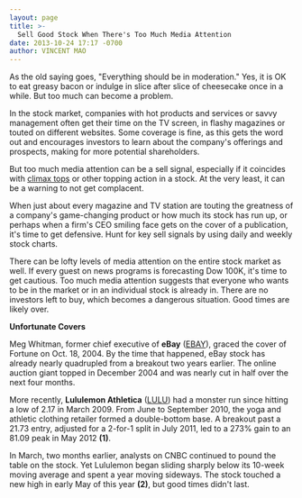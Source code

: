 ```yaml
---
layout: page
title: >-
  Sell Good Stock When There's Too Much Media Attention
date: 2013-10-24 17:17 -0700
author: VINCENT MAO
---
```





As the old saying goes, "Everything should be in moderation." Yes, it is OK to eat greasy bacon or indulge in slice after slice of cheesecake once in a while. But too much can become a problem.


In the stock market, companies with hot products and services or savvy management often get their time on the TV screen, in flashy magazines or touted on different websites. Some coverage is fine, as this gets the word out and encourages investors to learn about the company's offerings and prospects, making for more potential shareholders.


But too much media attention can be a sell signal, especially if it coincides with [climax tops](http://education.investors.com/investors-corner/612599-how-to-recognize-climax-top.htm) or other topping action in a stock. At the very least, it can be a warning to not get complacent.


When just about every magazine and TV station are touting the greatness of a company's game-changing product or how much its stock has run up, or perhaps when a firm's CEO smiling face gets on the cover of a publication, it's time to get defensive. Hunt for key sell signals by using daily and weekly stock charts.


There can be lofty levels of media attention on the entire stock market as well. If every guest on news programs is forecasting Dow 100K, it's time to get cautious. Too much media attention suggests that everyone who wants to be in the market or in an individual stock is already in. There are no investors left to buy, which becomes a dangerous situation. Good times are likely over.


**Unfortunate Covers**


Meg Whitman, former chief executive of **eBay** ([EBAY](https://research.investors.com/quote.aspx?symbol=EBAY)), graced the cover of Fortune on Oct. 18, 2004. By the time that happened, eBay stock has already nearly quadrupled from a breakout two years earlier. The online auction giant topped in December 2004 and was nearly cut in half over the next four months.


More recently, **Lululemon Athletica** ([LULU](https://research.investors.com/quote.aspx?symbol=LULU)) had a monster run since hitting a low of 2.17 in March 2009. From June to September 2010, the yoga and athletic clothing retailer formed a double-bottom base. A breakout past a 21.73 entry, adjusted for a 2-for-1 split in July 2011, led to a 273% gain to an 81.09 peak in May 2012 **(1)**.


In March, two months earlier, analysts on CNBC continued to pound the table on the stock. Yet Lululemon began sliding sharply below its 10-week moving average and spent a year moving sideways. The stock touched a new high in early May of this year **(2)**, but good times didn't last.




